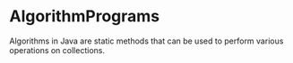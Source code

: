# AlgorithmPrograms

Algorithms in Java are static methods that can be used to perform various operations on collections.

